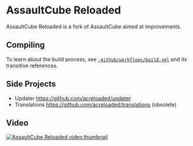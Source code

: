 # AssaultCube Reloaded

AssaultCube Reloaded is a fork of AssaultCube aimed at improvements.

## Compiling

To learn about the build process, see [`.github/workflows/build.yml`](.github/workflows/build.yml) and its transitive references.

## Side Projects

- Updater https://github.com/acreloaded/updater
- Translations https://github.com/acreloaded/translations (obsolete)

## Video

[![AssaultCube Reloaded video thumbnail](https://img.youtube.com/vi/5uAQ4LlW514/maxresdefault.jpg)](https://www.youtube.com/watch?v=5uAQ4LlW514 "AssaultCube Reloaded video on YouTube")
